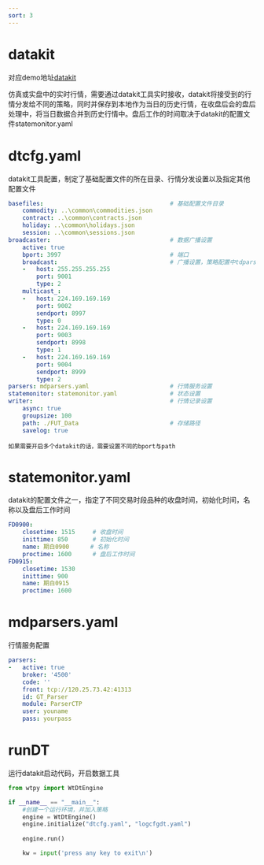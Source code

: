 ```yaml
---
sort: 3
---
```


# datakit

对应demo地址[datakit](https://github.com/ZzzzHeJ/WonderTrader-Learning-Notes/tree/demo/dataFeed)

仿真或实盘中的实时行情，需要通过datakit工具实时接收，datakit将接受到的行情分发给不同的策略，同时并保存到本地作为当日的历史行情，在收盘后会的盘后处理中，将当日数据合并到历史行情中。盘后工作的时间取决于datakit的配置文件statemonitor.yaml

# dtcfg.yaml

datakit工具配置，制定了基础配置文件的所在目录、行情分发设置以及指定其他配置文件

```yaml
basefiles:                                    # 基础配置文件目录
    commodity: ..\common\commodities.json
    contract: ..\common\contracts.json
    holiday: ..\common\holidays.json
    session: ..\common\sessions.json
broadcaster:                                  # 数据广播设置
    active: true
    bport: 3997                               # 端口
    broadcast:                                # 广播设置，策略配置中tdparsers.yaml的配置需要与这个一致，否则无法接收到数据
    -   host: 255.255.255.255
        port: 9001
        type: 2
    multicast_:
    -   host: 224.169.169.169
        port: 9002
        sendport: 8997
        type: 0
    -   host: 224.169.169.169
        port: 9003
        sendport: 8998
        type: 1
    -   host: 224.169.169.169
        port: 9004
        sendport: 8999
        type: 2
parsers: mdparsers.yaml                       # 行情服务设置
statemonitor: statemonitor.yaml               # 状态设置
writer:                                       # 行情记录设置
    async: true
    groupsize: 100
    path: ./FUT_Data                          # 存储路径
    savelog: true

```

```tip
如果需要开启多个datakit的话，需要设置不同的bport与path
```

# statemonitor.yaml

datakit的配置文件之一，指定了不同交易时段品种的收盘时间，初始化时间，名称以及盘后工作时间

```yaml
FD0900:
    closetime: 1515     # 收盘时间
    inittime: 850       # 初始化时间
    name: 期白0900      # 名称
    proctime: 1600      # 盘后工作时间
FD0915:
    closetime: 1530
    inittime: 900
    name: 期白0915
    proctime: 1600
```

# mdparsers.yaml

行情服务配置

```yaml
parsers:
-   active: true
    broker: '4500'
    code: ''
    front: tcp://120.25.73.42:41313
    id: GT_Parser
    module: ParserCTP
    user: youname
    pass: yourpass
```

# runDT

运行datakit启动代码，开启数据工具

```python
from wtpy import WtDtEngine

if __name__ == "__main__":
    #创建一个运行环境，并加入策略
    engine = WtDtEngine()
    engine.initialize("dtcfg.yaml", "logcfgdt.yaml")
    
    engine.run()

    kw = input('press any key to exit\n')
```
